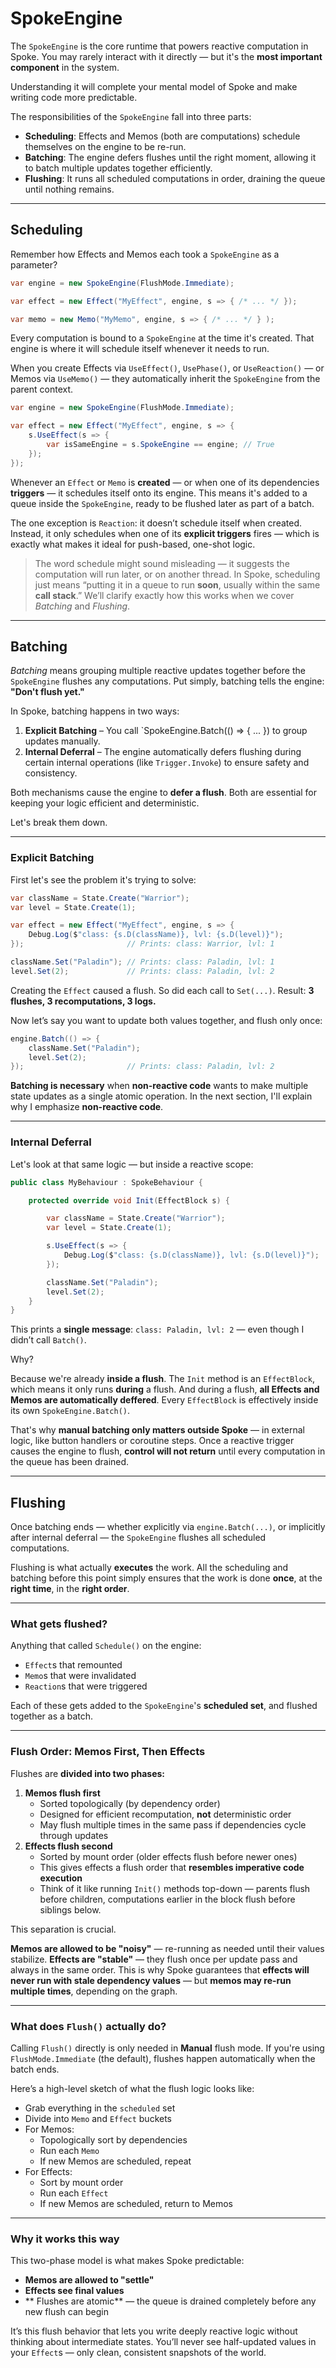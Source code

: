 # SpokeEngine

The `SpokeEngine` is the core runtime that powers reactive computation in Spoke. You may rarely interact with it directly — but it's the **most important component** in the system.

Understanding it will complete your mental model of Spoke and make writing code more predictable.

The responsibilities of the `SpokeEngine` fall into three parts:

- **Scheduling**: Effects and Memos (both are computations) schedule themselves on the engine to be re-run.
- **Batching**: The engine defers flushes until the right moment, allowing it to batch multiple updates together efficiently.
- **Flushing**: It runs all scheduled computations in order, draining the queue until nothing remains.

---

## Scheduling

Remember how Effects and Memos each took a `SpokeEngine` as a parameter?

```csharp
var engine = new SpokeEngine(FlushMode.Immediate);

var effect = new Effect("MyEffect", engine, s => { /* ... */ });

var memo = new Memo("MyMemo", engine, s => { /* ... */ } );
```

Every computation is bound to a `SpokeEngine` at the time it's created. That engine is where it will schedule itself whenever it needs to run.

When you create Effects via `UseEffect()`, `UsePhase()`, or `UseReaction()` — or Memos via `UseMemo()` — they automatically inherit the `SpokeEngine` from the parent context.

```csharp
var engine = new SpokeEngine(FlushMode.Immediate);

var effect = new Effect("MyEffect", engine, s => {
    s.UseEffect(s => {
        var isSameEngine = s.SpokeEngine == engine; // True
    });
});
```

Whenever an `Effect` or `Memo` is **created** — or when one of its dependencies **triggers** — it schedules itself onto its engine.
This means it's added to a queue inside the `SpokeEngine`, ready to be flushed later as part of a batch.

The one exception is `Reaction`: it doesn’t schedule itself when created.
Instead, it only schedules when one of its **explicit triggers** fires — which is exactly what makes it ideal for push-based, one-shot logic.

> The word schedule might sound misleading — it suggests the computation will run later, or on another thread.
> In Spoke, scheduling just means “putting it in a queue to run **soon**, usually within the same **call stack**.”
> We’ll clarify exactly how this works when we cover _Batching_ and _Flushing_.

---

## Batching

_Batching_ means grouping multiple reactive updates together before the `SpokeEngine` flushes any computations.
Put simply, batching tells the engine: **"Don't flush yet."**

In Spoke, batching happens in two ways:

1. **Explicit Batching** – You call `SpokeEngine.Batch(() => { ... }) to group updates manually.
2. **Internal Deferral** – The engine automatically defers flushing during certain internal operations (like `Trigger.Invoke`) to ensure safety and consistency.

Both mechanisms cause the engine to **defer a flush**.
Both are essential for keeping your logic efficient and deterministic.

Let's break them down.

---

### Explicit Batching

First let's see the problem it's trying to solve:

```csharp
var className = State.Create("Warrior");
var level = State.Create(1);

var effect = new Effect("MyEffect", engine, s => {
    Debug.Log($"class: {s.D(className)}, lvl: {s.D(level)}");
});                       // Prints: class: Warrior, lvl: 1

className.Set("Paladin"); // Prints: class: Paladin, lvl: 1
level.Set(2);             // Prints: class: Paladin, lvl: 2
```

Creating the `Effect` caused a flush. So did each call to `Set(...)`.
Result: **3 flushes, 3 recomputations, 3 logs.**

Now let’s say you want to update both values together, and flush only once:

```csharp
engine.Batch(() => {
    className.Set("Paladin");
    level.Set(2);
});                       // Prints: class: Paladin, lvl: 2
```

**Batching is necessary** when **non-reactive code** wants to make multiple state updates as a single atomic operation.
In the next section, I'll explain why I emphasize **non-reactive code**.

---

### Internal Deferral

Let's look at that same logic — but inside a reactive scope:

```csharp
public class MyBehaviour : SpokeBehaviour {

    protected override void Init(EffectBlock s) {

        var className = State.Create("Warrior");
        var level = State.Create(1);

        s.UseEffect(s => {
            Debug.Log($"class: {s.D(className)}, lvl: {s.D(level)}");
        });

        className.Set("Paladin");
        level.Set(2);
    }
}
```

This prints a **single message**:
`class: Paladin, lvl: 2` — even though I didn’t call `Batch()`.

Why?

Because we're already **inside a flush**.
The `Init` method is an `EffectBlock`, which means it only runs **during** a flush.
And during a flush, **all Effects and Memos are automatically deffered**.
Every `EffectBlock` is effectively inside its own `SpokeEngine.Batch()`.

That's why **manual batching only matters outside Spoke** — in external logic, like button handlers or coroutine steps.
Once a reactive trigger causes the engine to flush, **control will not return** until every computation in the queue has been drained.

---

## Flushing

Once batching ends — whether explicitly via `engine.Batch(...)`, or implicitly after internal deferral — the `SpokeEngine` flushes all scheduled computations.

Flushing is what actually **executes** the work.
All the scheduling and batching before this point simply ensures that the work is done **once**, at the **right time**, in the **right order**.

---

### What gets flushed?

Anything that called `Schedule()` on the engine:

- `Effect`s that remounted
- `Memo`s that were invalidated
- `Reaction`s that were triggered

Each of these gets added to the `SpokeEngine`'s **scheduled set**, and flushed together as a batch.

---

### Flush Order: Memos First, Then Effects

Flushes are **divided into two phases:**

1. **Memos flush first**
   - Sorted topologically (by dependency order)
   - Designed for efficient recomputation, **not** deterministic order
   - May flush multiple times in the same pass if dependencies cycle through updates
2. **Effects flush second**
   - Sorted by mount order (older effects flush before newer ones)
   - This gives effects a flush order that **resembles imperative code execution**
   - Think of it like running `Init()` methods top-down — parents flush before children, computations earlier in the block flush before siblings below.

This separation is crucial.

**Memos are allowed to be "noisy"** — re-running as needed until their values stabilize.
**Effects are "stable"** — they flush once per update pass and always in the same order.
This is why Spoke guarantees that **effects will never run with stale dependency values** — but **memos may re-run multiple times**, depending on the graph.

---

### What does `Flush()` actually do?

Calling `Flush()` directly is only needed in **Manual** flush mode.
If you're using `FlushMode.Immediate` (the default), flushes happen automatically when the batch ends.

Here’s a high-level sketch of what the flush logic looks like:

- Grab everything in the `scheduled` set
- Divide into `Memo` and `Effect` buckets
- For Memos:
  - Topologically sort by dependencies
  - Run each `Memo`
  - If new Memos are scheduled, repeat
- For Effects:
  - Sort by mount order
  - Run each `Effect`
  - If new Memos are scheduled, return to Memos

---

### Why it works this way

This two-phase model is what makes Spoke predictable:

- **Memos are allowed to "settle"**
- **Effects see final values**
- ** Flushes are atomic** — the queue is drained completely before any new flush can begin

It’s this flush behavior that lets you write deeply reactive logic without thinking about intermediate states.
You’ll never see half-updated values in your `Effect`s — only clean, consistent snapshots of the world.

